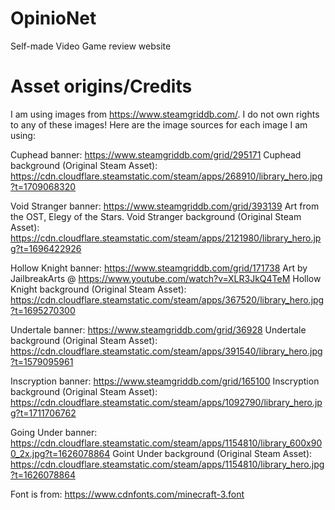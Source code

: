 # OpinioNet
Self-made Video Game review website

# Asset origins/Credits
I am using images from https://www.steamgriddb.com/. I do not own rights to
any of these images! Here are the image sources for each image I am using:

Cuphead banner: https://www.steamgriddb.com/grid/295171
Cuphead background (Original Steam Asset): https://cdn.cloudflare.steamstatic.com/steam/apps/268910/library_hero.jpg?t=1709068320

Void Stranger banner: https://www.steamgriddb.com/grid/393139
Art from the OST, Elegy of the Stars.
Void Stranger background (Original Steam Asset): https://cdn.cloudflare.steamstatic.com/steam/apps/2121980/library_hero.jpg?t=1696422926

Hollow Knight banner: https://www.steamgriddb.com/grid/171738
Art by JailbreakArts @ https://www.youtube.com/watch?v=XLR3JkQ4TeM
Hollow Knight background (Original Steam Asset): https://cdn.cloudflare.steamstatic.com/steam/apps/367520/library_hero.jpg?t=1695270300

Undertale banner: https://www.steamgriddb.com/grid/36928
Undertale background (Original Steam Asset): https://cdn.cloudflare.steamstatic.com/steam/apps/391540/library_hero.jpg?t=1579095961

Inscryption banner: https://www.steamgriddb.com/grid/165100
Inscryption background (Original Steam Asset): https://cdn.cloudflare.steamstatic.com/steam/apps/1092790/library_hero.jpg?t=1711706762

Going Under banner: https://cdn.cloudflare.steamstatic.com/steam/apps/1154810/library_600x900_2x.jpg?t=1626078864
Goint Under background (Original Steam Asset): https://cdn.cloudflare.steamstatic.com/steam/apps/1154810/library_hero.jpg?t=1626078864

Font is from:
https://www.cdnfonts.com/minecraft-3.font

